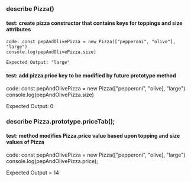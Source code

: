 ### describe Pizza()

#### test: create pizza constructor that contains keys for toppings and size attributes

	code: const pepAndOlivePizza = new Pizza(["pepperoni", "olive"], "large")
	console.log(pepAndOlivePizza.size)

	Expected Output: "large"

#### test: add pizza price key to be modified by future prototype method

code: const pepAndOlivePizza = new Pizza(["pepperoni", "olive], "large")
console.log(pepAndOlivePizza.size)

Expected Output: 0

### describe Pizza.prototype.priceTab();

#### test: method modifies Pizza.price value based upon topping and size values of Pizza

code: const pepAndOlivePizza = new Pizza(["pepperoni", "olive], "large")
console.log(pepAndOlivePizza.price);

Expected Output = 14